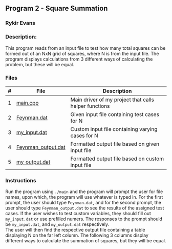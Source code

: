 ## Program 2 - Square Summation
### Rykir Evans
### Description:

This program reads from an input file to test how many total squares can be formed out of an NxN grid of squares, where N is from the input file. The program displays calculations from 3 different ways of calculating the problem, but these will be equal.

### Files

|   #   | File                                        | Description                                              |
| :---: | ------------------------------------------- | -------------------------------------------------------- |
|   1   | [main.cpp](./main.cpp)                      | Main driver of my project that calls helper functions    |
|   2   | [Feynman.dat](./Feynman.dat)                | Given input file containing test cases for N             |
|   3   | [my_input.dat](./my_input.dat)              | Custom input file containing varying cases for N         |
|   4   | [Feynman_output.dat](./output.dat)          | Formatted output file based on given input file          |
|   5   | [my_output.dat](./my_output.dat)            | Formatted output file based on custom input file         |

### Instructions

Run the program using `./main` and the program will prompt the user for file names, upon which, the program will use whatever is typed in. For the first prompt, the user should type `Feynman.dat`, and for the second prompt, the user should type `Feynman_output.dat` to see the results of the assigned test cases. If the user wishes to test custom variables, they should fill out `my_input.dat` or use prefilled numers. The responses to the prompt should be `my_input.dat`, and `my_output.dat` respectively.  
The user will then find the respective output file containing a table displaying N on the far left column. The following 3 columns display different ways to calculate the summation of squares, but they will be equal.
